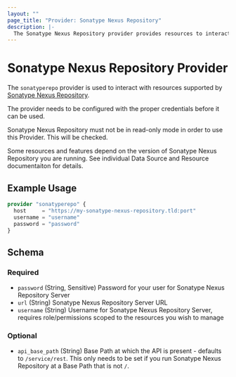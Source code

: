 ```yaml
---
layout: ""
page_title: "Provider: Sonatype Nexus Repository"
description: |-
  The Sonatype Nexus Repository provider provides resources to interact with a Sonatype Nexus Repository installation.
---
```


# Sonatype Nexus Repository Provider

The `sonatyperepo` provider is used to interact with resources supported by [Sonatype Nexus Repository](https://www.sonatype.com/products/sonatype-nexus-repository). 

The provider needs to be configured with the proper credentials before it can be used.

Sonatype Nexus Repository must not be in read-only mode in order to use this Provider. This will be checked. 
		
Some resources and features depend on the version of Sonatype Nexus Repository you are running. See individual Data Source and Resource documentaiton for details.

## Example Usage

```terraform
provider "sonatyperepo" {
  host     = "https://my-sonatype-nexus-repository.tld:port"
  username = "username"
  password = "password"
}
```

<!-- schema generated by tfplugindocs -->
## Schema

### Required

- `password` (String, Sensitive) Password for your user for Sonatype Nexus Repository Server
- `url` (String) Sonatype Nexus Repository Server URL
- `username` (String) Username for Sonatype Nexus Repository Server, requires role/permissions scoped to the resources you wish to manage

### Optional

- `api_base_path` (String) Base Path at which the API is present - defaults to `/service/rest`. This only needs to be set if you run Sonatype Nexus Repository at a Base Path that is not `/`.